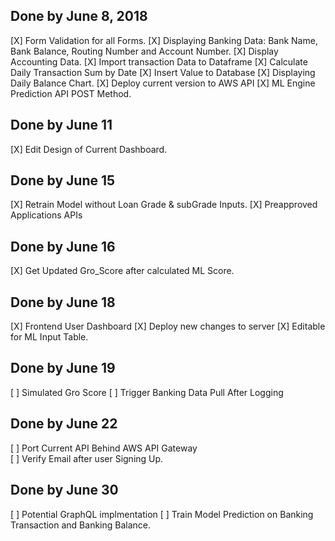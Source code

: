 ## Done by June 8, 2018

[X] Form Validation for all Forms.
[X] Displaying Banking Data: Bank Name, Bank Balance, Routing Number and Account Number.
[X] Display Accounting Data.
[X] Import transaction Data to Dataframe
[X] Calculate Daily Transaction Sum by Date
[X] Insert Value to Database
[X] Displaying Daily Balance Chart.
[X] Deploy current version to AWS API
[X] ML Engine Prediction API POST Method.

## Done by June 11
[X] Edit Design of Current Dashboard.

## Done by June 15
[X] Retrain Model without Loan Grade & subGrade Inputs.
[X] Preapproved Applications APIs

## Done by June 16
[X] Get Updated Gro_Score after calculated ML Score.

## Done by June 18
[X] Frontend User Dashboard
[X] Deploy new changes to server
[X] Editable for ML Input Table.

## Done by June 19
[ ] Simulated Gro Score
[ ] Trigger Banking Data Pull After Logging

## Done by June 22
[ ] Port Current API Behind AWS API Gateway  
[ ] Verify Email after user Signing Up. 

## Done by June 30
[ ] Potential GraphQL implmentation 
[ ] Train Model Prediction on Banking Transaction and Banking Balance.


    